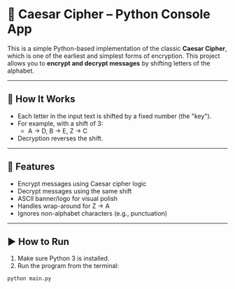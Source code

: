 # 🔐 Caesar Cipher – Python Console App

This is a simple Python-based implementation of the classic **Caesar Cipher**, which is one of the earliest and simplest forms of encryption. This project allows you to **encrypt and decrypt messages** by shifting letters of the alphabet.

---

## 📖 How It Works

- Each letter in the input text is shifted by a fixed number (the "key").
- For example, with a shift of 3:
  - A → D, B → E, Z → C
- Decryption reverses the shift.

---

## 🧠 Features

- Encrypt messages using Caesar cipher logic
- Decrypt messages using the same shift
- ASCII banner/logo for visual polish
- Handles wrap-around for Z → A
- Ignores non-alphabet characters (e.g., punctuation)

---

## ▶️ How to Run

1. Make sure Python 3 is installed.
2. Run the program from the terminal:

```bash
python main.py


